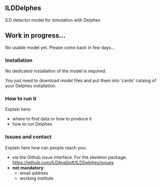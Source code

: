 
## ILDDelphes

ILD detector model for simulation with Delphes  


## Work in progress...

No usable model yet. Please come back in few days...

### Installation

No dedicated installation of the model is required.

You just need to download model files and put them into 'cards' catalog of your Delphes installation.

### How to run it


Explain here:

- where to find data or how to produce it
- how to run Delphes

### Issues and contact

Explain here how can people reach you:

- via the Github issue interface. For the skeleton package: https://github.com/ILDAnaSoft/ILDDelphes/issues
- **not mandatory**:
    - email address
    - working institute


